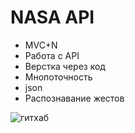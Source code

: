 # NASA API

- MVC+N
- Работа с API
- Верстка через код 
- Мнопоточность 
- json
- Распознавание жестов 

![гитхаб](https://user-images.githubusercontent.com/60622982/104936786-0c4d8f80-59be-11eb-8134-b18d1546c811.gif)


